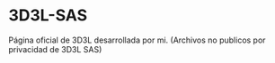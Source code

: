 # 3D3L-SAS
Página oficial de 3D3L desarrollada por mi. (Archivos no publicos por privacidad de 3D3L SAS)
